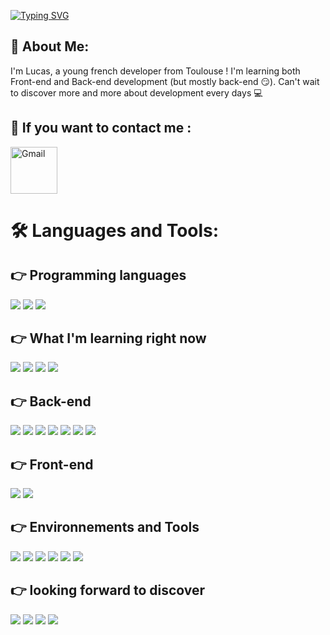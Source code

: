 [![Typing SVG](https://readme-typing-svg.herokuapp.com/?lines=Hello+there+!+Keep+coding+...;Until+board+games+nights+🎲+🎲+🎲)](https://git.io/typing-svg)

## 🤵 About Me:

I'm Lucas, a young french developer from Toulouse ! I'm learning both Front-end and Back-end development (but mostly back-end 😏). Can't wait to discover more and more about development every days 💻

## 👋 If you want to contact me :

<a href="mailto:lucasragot1@gmail.com"><img src="https://logospng.org/download/gmail/logo-gmail-2048.png" width="75px" alt="Gmail"/></a>

# 🛠️ Languages and Tools:

## 👉 Programming languages

<img src="https://img.shields.io/badge/-HTML-red"> <img src="https://img.shields.io/badge/-CSS-blue"> <img src="https://img.shields.io/badge/-JavaScript-yellow">

## 👉 What I'm learning right now

<img src="https://img.shields.io/badge/-Angular-blue"> <img src="https://img.shields.io/badge/-React-yellowgreen"> <img src="https://img.shields.io/badge/-PHP-lightgrey"> <img src="https://img.shields.io/badge/-CS-orange">

## 👉 Back-end

<img src="https://img.shields.io/badge/-Node.js-red"> <img src="https://img.shields.io/badge/-PostgreSQL-blue"> <img src="https://img.shields.io/badge/-Sequelize-lightgrey"> <img src="https://img.shields.io/badge/-Express-orange"> <img src="https://img.shields.io/badge/-RegEx-red"> <img src="https://img.shields.io/badge/-Swagger-lightgrey"> <img src="https://img.shields.io/badge/-Heroku-brightgreen">

## 👉 Front-end

<img src="https://img.shields.io/badge/-Bootstrap-lightgrey"> <img src="https://img.shields.io/badge/-Vue.js-green">

## 👉 Environnements and Tools

<img src="https://img.shields.io/badge/-GitHub-yellowgreen"> <img src="https://img.shields.io/badge/-Ubuntu-orange"> <img src="https://img.shields.io/badge/-VSCode-lightgrey"> <img src="https://img.shields.io/badge/-ESLint-brightgreen"> <img src="https://img.shields.io/badge/-Windows-yellow"> <img src="https://img.shields.io/badge/-Npm-blue">

## 👉 looking forward to discover

 <img src="https://img.shields.io/badge/-Three.js-red"> <img src="https://img.shields.io/badge/-Docker-green"> <img src="https://img.shields.io/badge/-Jest-yellow"> <img src="https://img.shields.io/badge/-TypeScript-orange">

<!--
**Lucas-Ragot/Lucas-Ragot** is a ✨ _special_ ✨ repository because its `README.md` (this file) appears on your GitHub profile.

Here are some ideas to get you started:

- 🔭 I’m currently working on 
- 🌱 I’m currently learning ...
- 👯 I’m looking to collaborate on ...
- 🤔 I’m looking for help with ...
- 💬 Ask me about ...
- 📫 How to reach me: ...
- 😄 Pronouns: ...
- ⚡ Fun fact: ...
-->
